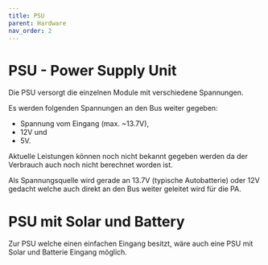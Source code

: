 ```yaml
---
title: PSU
parent: Hardware
nav_order: 2
---
```


# PSU - Power Supply Unit

Die PSU versorgt die einzelnen Module mit verschiedene Spannungen.

Es werden folgenden Spannungen an den Bus weiter gegeben:
- Spannung vom Eingang (max. ~13.7V),
- 12V und
- 5V.

Aktuelle Leistungen können noch nicht bekannt gegeben werden da der Verbrauch auch noch nicht berechnet worden ist.

Als Spannungsquelle wird gerade an 13.7V (typische Autobatterie) oder 12V gedacht welche auch direkt an den Bus weiter geleitet wird für die PA.

# PSU mit Solar und Battery

Zur PSU welche einen einfachen Eingang besitzt, wäre auch eine PSU mit Solar und Batterie Eingang möglich.

